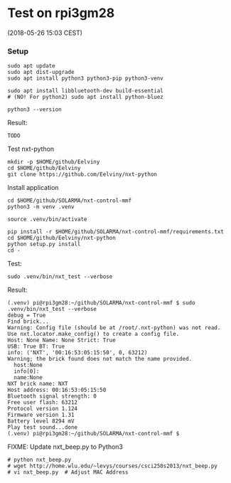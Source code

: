 # Test on rpi3gm28

(2018-05-26 15:03 CEST)

### Setup

```shell
sudo apt update 
sudo apt dist-upgrade
sudo apt install python3 python3-pip python3-venv

sudo apt install libbluetooth-dev build-essential
# (NO! For python2) sudo apt install python-bluez

python3 --version
```

Result:

```
TODO
```

Test nxt-python

```
mkdir -p $HOME/github/Eelviny
cd $HOME/github/Eelviny
git clone https://github.com/Eelviny/nxt-python
```

Install application

```shell
cd $HOME/github/SOLARMA/nxt-control-mmf
python3 -m venv .venv

source .venv/bin/activate

pip install -r $HOME/github/SOLARMA/nxt-control-mmf/requirements.txt
cd $HOME/github/Eelviny/nxt-python
python setup.py install
cd -
```

Test:

```shell
sudo .venv/bin/nxt_test --verbose
```

Result:

```
(.venv) pi@rpi3gm28:~/github/SOLARMA/nxt-control-mmf $ sudo .venv/bin/nxt_test --verbose
debug = True
Find brick...
Warning: Config file (should be at /root/.nxt-python) was not read. Use nxt.locator.make_config() to create a config file.
Host: None Name: None Strict: True
USB: True BT: True
info: ('NXT', '00:16:53:05:15:50', 0, 63212)
Warning; the brick found does not match the name provided.
  host:None
  info[0]:
  name:None
NXT brick name: NXT
Host address: 00:16:53:05:15:50
Bluetooth signal strength: 0
Free user flash: 63212
Protocol version 1.124
Firmware version 1.31
Battery level 8294 mV
Play test sound...done
(.venv) pi@rpi3gm28:~/github/SOLARMA/nxt-control-mmf $
```

FIXME: Update nxt_beep.py to Python3

```shell
# python nxt_beep.py
# wget http://home.wlu.edu/~levys/courses/csci250s2013/nxt_beep.py
# vi nxt_beep.py  # Adjust MAC Address
```


<!-- EOF -->
